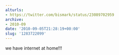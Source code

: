 ```yaml
---
alturls:
- https://twitter.com/bismark/status/23089702959
archive:
- 2010-09
date: '2010-09-05T21:28:19+00:00'
slug: '1283722099'
---
```


we have internet at home!!!

